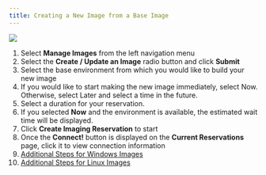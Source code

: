 ```yaml
---
title: Creating a New Image from a Base Image
---
```


<img src="createimage.png">

1. Select **Manage Images** from the left navigation menu
1. Select the **Create / Update an Image** radio button and click **Submit**
1. Select the base environment from which you would like to build your new
image
1. If you would like to start making the new image immediately, select Now.
Otherwise, select Later and select a time in the future.
1. Select a duration for your reservation.
1. If you selected **Now** and the environment is available, the estimated
wait time will be displayed.
1. Click **Create Imaging Reservation** to start
1. Once the **Connect!** button is displayed on the **Current Reservations**
page, click it to view connection information
1. [Additional Steps for Windows Images](additional-steps-for-windows-images.html)
1. [Additional Steps for Linux Images](additional-steps-for-linux-images.html)
